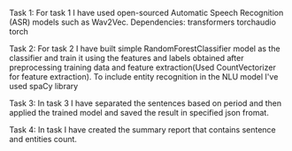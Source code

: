 Task 1:
For task 1   I have used open-sourced Automatic Speech Recognition (ASR) models such as Wav2Vec. Dependencies:
transformers
torchaudio
torch

Task 2:
For task 2 I have built simple RandomForestClassifier model as the classifier and train it using the features and labels obtained after preprocessing training data and feature extraction(Used CountVectorizer for feature extraction). To include entity recognition in the NLU model I've used spaCy library

Task 3:
In task 3 I have separated the sentences based on period and then applied the trained model and saved the result in specified json fromat.

Task 4:
In task I have created the summary report that contains sentence and entities count.
